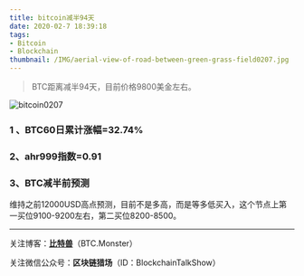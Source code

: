 ```yaml
---
title: bitcoin减半94天
date: 2020-02-7 18:39:18
tags: 
- Bitcoin
- Blockchain
thumbnail: /IMG/aerial-view-of-road-between-green-grass-field0207.jpg
---
```


> BTC距离减半94天，目前价格9800美金左右。

![bitcoin0207](/IMG/bitcoin0207.jpg)

### 1 、BTC60日累计涨幅=32.74%

### 2、ahr999指数=0.91

### 3、BTC减半前预测

维持之前12000USD高点预测，目前不是多高，而是等多低买入，这个节点上第一买位9100-9200左右，第二买位8200-8500。

------

关注博客：**[比特兽](https://btc.monster)**（BTC.Monster）

关注微信公众号：**区块链猎场**（ID：BlockchainTalkShow）
